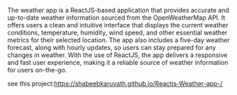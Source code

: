 The weather app is a ReactJS-based application that provides accurate and up-to-date weather information sourced from the OpenWeatherMap API. It offers users a clean and intuitive interface that displays the current weather conditions, temperature, humidity, wind speed, and other essential weather metrics for their selected location. The app also includes a five-day weather forecast, along with hourly updates, so users can stay prepared for any changes in weather. With the use of ReactJS, the app delivers a responsive and fast user experience, making it a reliable source of weather information for users on-the-go.

see this project:https://shabeebkaruvath.github.io/Reactjs-Weather-app-/
